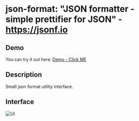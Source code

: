 # json-format: "JSON formatter - simple prettifier for JSON" - https://jsonf.io

## Demo
You can try it out here: [Demo - Click ME](https://jsonf.io/)

## Description
Small json format utility interface.


## Interface

![UI](https://i.imgur.com/URc1fOJ.png)



